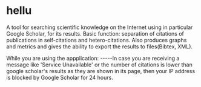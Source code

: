 hellu
=====

A tool for searching scientific knowledge on the Internet using in particular Google Scholar, for its results. 
Basic function: separation of citations of publications in self-citations and hetero-citations. Also produces graphs and metrics and gives the ability to export the results to files(Bibtex, XML).

While you are using the appplication: 
-----In case you are receiving a message like 'Service Unavailable' or the number of citations is lower than google scholar's results as they are shown in its page, then your IP address is blocked by Google Scholar for 24 hours.
